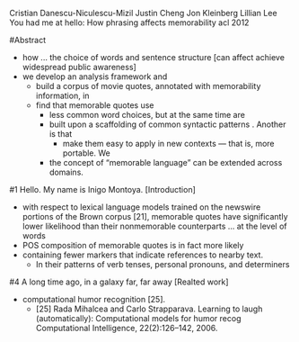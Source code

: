 Cristian Danescu-Niculescu-Mizil Justin Cheng Jon Kleinberg Lillian Lee
You had me at hello: How phrasing affects memorability
acl 2012

#Abstract

* how ... the choice of words and sentence structure [can affect achieve
  widespread public awareness]
* we develop an analysis framework and 
  * build a corpus of movie quotes, annotated with memorability information, in 
  * find that memorable quotes use 
    * less common word choices, but at the same time are 
    * built upon a scaffolding of common syntactic patterns . Another is that
      * make them easy to apply in new contexts — that is, more portable.  We
    * the concept of “memorable language” can be extended across domains.

#1 Hello. My name is Inigo Montoya. [Introduction]

* with respect to lexical language models trained on the newswire portions of
  the Brown corpus [21], memorable quotes have significantly lower likelihood
  than their nonmemorable counterparts ... at the level of words
* POS composition of memorable quotes is in fact more likely
* containing fewer markers that indicate references to nearby text.
  * In their patterns of verb tenses, personal pronouns, and determiners

#4 A long time ago, in a galaxy far, far away [Realted work]

* computational humor recognition [25].
  * [25] Rada Mihalcea and Carlo Strapparava. 
    Learning to laugh (automatically): Computational models for humor recog
    Computational Intelligence, 22(2):126–142, 2006.
